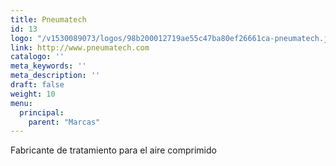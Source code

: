 ```yaml
---
title: Pneumatech
id: 13
logo: "/v1530089073/logos/98b200012719ae55c47ba80ef26661ca-pneumatech.jpg"
link: http://www.pneumatech.com
catalogo: ''
meta_keywords: ''
meta_description: ''
draft: false
weight: 10
menu:
  principal:
    parent: "Marcas"
---
```

<p>Fabricante de tratamiento para el aire comprimido</p>